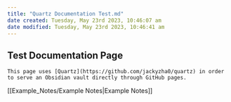 ```yaml
---
title: "Quartz Documentation Test.md"
date created: Tuesday, May 23rd 2023, 10:46:07 am
date modified: Tuesday, May 23rd 2023, 10:46:41 am
---
```


## Test Documentation Page

```
This page uses [Quartz](https://github.com/jackyzha0/quartz) in order to serve an Obsidian vault directly through GitHub pages. 
```

[[Example_Notes/Example Notes|Example Notes]]